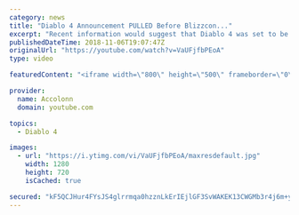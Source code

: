 ```yaml
---
category: news
title: "Diablo 4 Announcement PULLED Before Blizzcon..."
excerpt: "Recent information would suggest that Diablo 4 was set to be announced at Blizzcon but ended being pulled after developers couldn't commit to the current ..."
publishedDateTime: 2018-11-06T19:07:47Z
originalUrl: "https://youtube.com/watch?v=VaUFjfbPEoA"
type: video

featuredContent: "<iframe width=\"800\" height=\"500\" frameborder=\"0\" src=\"https://www.youtube.com/embed/VaUFjfbPEoA\" allow=\"accelerometer; autoplay; encrypted-media; gyroscope; picture-in-picture\" allowfullscreen></iframe>"

provider:
  name: Accolonn
  domain: youtube.com

topics:
  - Diablo 4

images:
  - url: "https://i.ytimg.com/vi/VaUFjfbPEoA/maxresdefault.jpg"
    width: 1280
    height: 720
    isCached: true

secured: "kF5QCJHur4FYsJS4glrrmqa0hzznLkErIEjlGF3SvWAKEK13CWGMb3r4j6m+y6CQ/eM1Xs0u1LrOSI/pXbtwbQJkY7b0ZVzIjOKwtQumssEP3Szk8C9dcVMZMDfpmAHGrVcaHOQ9eDDavA1Vz9Bn6PUZ6Mrjg+WSgxU26bEIK1P6SwGkkBk5sJE7b63cKaS4e4+sbfqthuSeHri6OVc9joHDKpO8AkYSj/S521kg3XibZjZPCCOFTBKUWdIXqxQKv/KJZWNRIALQ5XrCGRdqAWn2WqdPJsauttJelQ8muIy7bc9KNwfoVB2f4FMBdJMDvjCxwgx6FqW7VZLOabZ5LWy6604lyRac/QSfg8rszdxj9V8bOHSv62OtfmIX+sNDosxyQ5JHYm/up88Hco+tUyLQvo0LjYOkj88L6BdtD2hYUAh1+C93FRhhxA1rc2GP;8YbzAJfl481XyKAhcs4M7w=="
---
```



